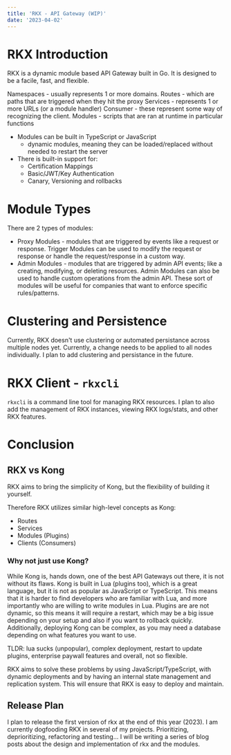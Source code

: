 ```yaml
---
title: 'RKX - API Gateway (WIP)'
date: '2023-04-02'
---
```


# RKX Introduction

RKX is a dynamic module based API Gateway built in Go. It is designed to be a facile, fast, and flexible.

Namespaces - usually represents 1 or more domains.
Routes - which are paths that are triggered when they hit the proxy
Services - represents 1 or more URLs (or a module handler)
Consumer - these represent some way of recognizing the client.
Modules - scripts that are ran at runtime in particular functions

- Modules can be built in TypeScript or JavaScript
  - dynamic modules, meaning they can be loaded/replaced without needed to restart the server
- There is built-in support for:
  - Certification Mappings
  - Basic/JWT/Key Authentication
  - Canary, Versioning and rollbacks

# Module Types

There are 2 types of modules:
- Proxy Modules - modules that are triggered by events like a request or response. Trigger Modules can be used to modify the request or response or handle the request/response in a custom way.
- Admin Modules - modules that are triggered by admin API events; like a creating, modifying, or deleting resources. Admin Modules can also be used to handle custom operations from the admin API. These sort of modules will be useful for companies that want to enforce specific rules/patterns.

# Clustering and Persistence

Currently, RKX doesn't use clustering or automated persistance across multiple nodes yet. Currently, a change needs to be applied to all nodes individually. I plan to add clustering and persistance in the future. 

# RKX Client - `rkxcli`

`rkxcli` is a command line tool for managing RKX resources. I plan to also add the management of RKX instances, viewing RKX logs/stats, and other RKX features.

# Conclusion

## RKX vs Kong

RKX aims to bring the simplicity of Kong, but the flexibility of building it yourself. 

Therefore RKX utilizes similar high-level concepts as Kong:
- Routes
- Services
- Modules (Plugins)
- Clients (Consumers)

### Why not just use Kong?

While Kong is, hands down, one of the best API Gateways out there, it is not without its flaws. Kong is built in Lua (plugins too), which is a great language, but it is not as popular as JavaScript or TypeScript. This means that it is harder to find developers who are familiar with Lua, and more importantly who are willing to write modules in Lua. Plugins are are not dynamic, so this means it will require a restart, which may be a big issue depending on your setup and also if you want to rollback quickly. Additionally, deploying Kong can be complex, as you may need a database depending on what features you want to use.

TLDR: lua sucks (unpopular), complex deployment, restart to update plugins, enterprise paywall features and overall, not so flexible.

RKX aims to solve these problems by using JavaScript/TypeScript, with dynamic deployments and by having an internal state management and replication system. This will ensure that RKX is easy to deploy and maintain.

## Release Plan

I plan to release the first version of rkx at the end of this year (2023). I am currently dogfooding RKX in several of my projects. Prioritizing, deprioritizing, refactoring and testing... I will be writing a series of blog posts about the design and implementation of rkx and the modules.
